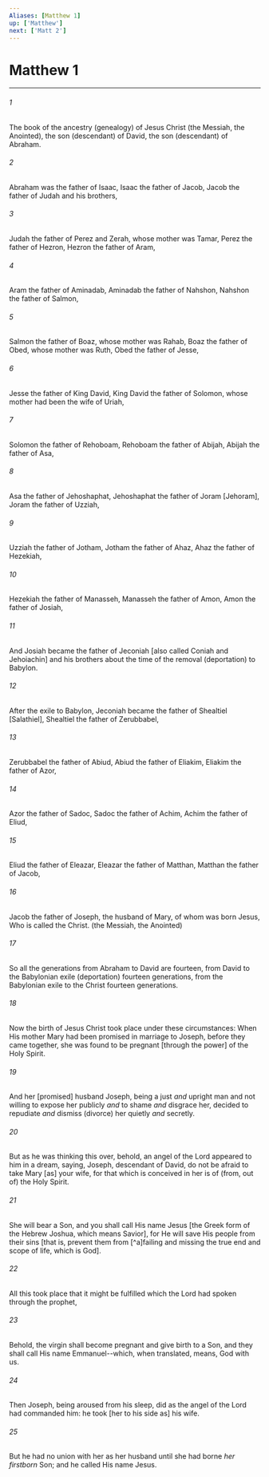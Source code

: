 ```yaml
---
Aliases: [Matthew 1]
up: ['Matthew']
next: ['Matt 2']
---
```

# Matthew 1

***














###### 1 






The book of the ancestry (genealogy) of Jesus Christ (the Messiah, the Anointed), the son (descendant) of David, the son (descendant) of Abraham. 













###### 2 






Abraham was the father of Isaac, Isaac the father of Jacob, Jacob the father of Judah and his brothers, 













###### 3 






Judah the father of Perez and Zerah, whose mother was Tamar, Perez the father of Hezron, Hezron the father of Aram, 













###### 4 






Aram the father of Aminadab, Aminadab the father of Nahshon, Nahshon the father of Salmon, 













###### 5 






Salmon the father of Boaz, whose mother was Rahab, Boaz the father of Obed, whose mother was Ruth, Obed the father of Jesse, 













###### 6 






Jesse the father of King David, King David the father of Solomon, whose mother had been the wife of Uriah, 













###### 7 






Solomon the father of Rehoboam, Rehoboam the father of Abijah, Abijah the father of Asa, 













###### 8 






Asa the father of Jehoshaphat, Jehoshaphat the father of Joram [Jehoram], Joram the father of Uzziah, 













###### 9 






Uzziah the father of Jotham, Jotham the father of Ahaz, Ahaz the father of Hezekiah, 













###### 10 






Hezekiah the father of Manasseh, Manasseh the father of Amon, Amon the father of Josiah, 













###### 11 






And Josiah became the father of Jeconiah [also called Coniah and Jehoiachin] and his brothers about the time of the removal (deportation) to Babylon. 













###### 12 






After the exile to Babylon, Jeconiah became the father of Shealtiel [Salathiel], Shealtiel the father of Zerubbabel, 













###### 13 






Zerubbabel the father of Abiud, Abiud the father of Eliakim, Eliakim the father of Azor, 













###### 14 






Azor the father of Sadoc, Sadoc the father of Achim, Achim the father of Eliud, 













###### 15 






Eliud the father of Eleazar, Eleazar the father of Matthan, Matthan the father of Jacob, 













###### 16 






Jacob the father of Joseph, the husband of Mary, of whom was born Jesus, Who is called the Christ. (the Messiah, the Anointed) 













###### 17 






So all the generations from Abraham to David are fourteen, from David to the Babylonian exile (deportation) fourteen generations, from the Babylonian exile to the Christ fourteen generations. 













###### 18 






Now the birth of Jesus Christ took place under these circumstances: When His mother Mary had been promised in marriage to Joseph, before they came together, she was found to be pregnant [through the power] of the Holy Spirit. 













###### 19 






And her [promised] husband Joseph, being a just _and_ upright man and not willing to expose her publicly _and_ to shame _and_ disgrace her, decided to repudiate _and_ dismiss (divorce) her quietly _and_ secretly. 













###### 20 






But as he was thinking this over, behold, an angel of the Lord appeared to him in a dream, saying, Joseph, descendant of David, do not be afraid to take Mary [as] your wife, for that which is conceived in her is of (from, out of) the Holy Spirit. 













###### 21 






She will bear a Son, and you shall call His name Jesus [the Greek form of the Hebrew Joshua, which means Savior], for He will save His people from their sins [that is, prevent them from [^a]failing and missing the true end and scope of life, which is God]. 













###### 22 






All this took place that it might be fulfilled which the Lord had spoken through the prophet, 













###### 23 






Behold, the virgin shall become pregnant and give birth to a Son, and they shall call His name Emmanuel--which, when translated, means, God with us. 













###### 24 






Then Joseph, being aroused from his sleep, did as the angel of the Lord had commanded him: he took [her to his side as] his wife. 













###### 25 






But he had no union with her as her husband until she had borne _her firstborn_ Son; and he called His name Jesus.
